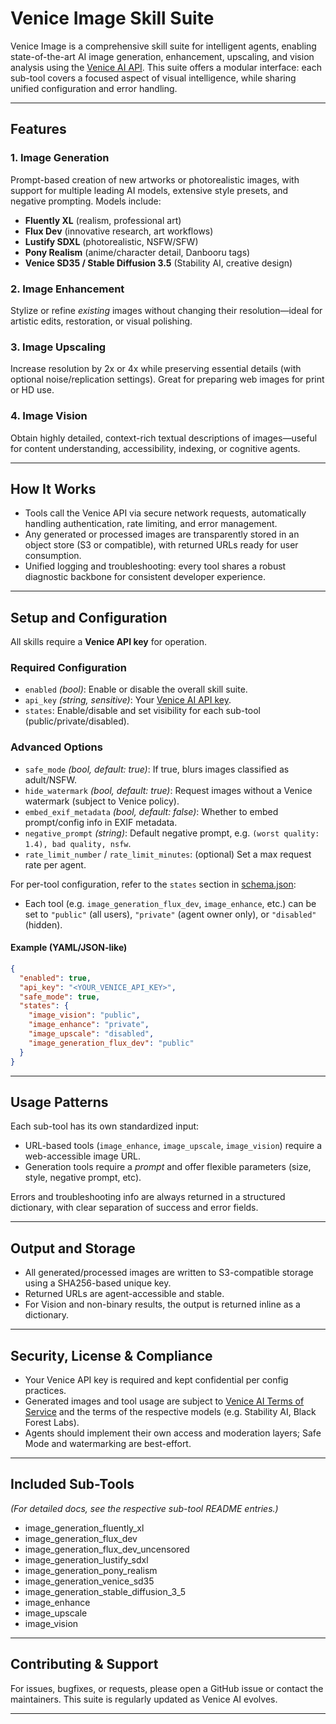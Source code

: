 # Venice Image Skill Suite

Venice Image is a comprehensive skill suite for intelligent agents, enabling state-of-the-art AI image generation, enhancement, upscaling, and vision analysis using the [Venice AI API](https://venice.ai/). This suite offers a modular interface: each sub-tool covers a focused aspect of visual intelligence, while sharing unified configuration and error handling.

---

## Features

### 1. **Image Generation**
Prompt-based creation of new artworks or photorealistic images, with support for multiple leading AI models, extensive style presets, and negative prompting. Models include:
- **Fluently XL** (realism, professional art)
- **Flux Dev** (innovative research, art workflows)
- **Lustify SDXL** (photorealistic, NSFW/SFW)
- **Pony Realism** (anime/character detail, Danbooru tags)
- **Venice SD35 / Stable Diffusion 3.5** (Stability AI, creative design)

### 2. **Image Enhancement**
Stylize or refine *existing* images without changing their resolution—ideal for artistic edits, restoration, or visual polishing.

### 3. **Image Upscaling**
Increase resolution by 2x or 4x while preserving essential details (with optional noise/replication settings). Great for preparing web images for print or HD use.

### 4. **Image Vision**
Obtain highly detailed, context-rich textual descriptions of images—useful for content understanding, accessibility, indexing, or cognitive agents.

---

## How It Works

- Tools call the Venice API via secure network requests, automatically handling authentication, rate limiting, and error management.
- Any generated or processed images are transparently stored in an object store (S3 or compatible), with returned URLs ready for user consumption.
- Unified logging and troubleshooting: every tool shares a robust diagnostic backbone for consistent developer experience.

---

## Setup and Configuration

All skills require a **Venice API key** for operation.

### Required Configuration
- `enabled` *(bool)*: Enable or disable the overall skill suite.
- `api_key` *(string, sensitive)*: Your [Venice AI API key](https://venice.ai/).
- `states`: Enable/disable and set visibility for each sub-tool (public/private/disabled).

### Advanced Options
- `safe_mode` *(bool, default: true)*: If true, blurs images classified as adult/NSFW.
- `hide_watermark` *(bool, default: true)*: Request images without a Venice watermark (subject to Venice policy).
- `embed_exif_metadata` *(bool, default: false)*: Whether to embed prompt/config info in EXIF metadata.
- `negative_prompt` *(string)*: Default negative prompt, e.g. `(worst quality: 1.4), bad quality, nsfw`.
- `rate_limit_number` / `rate_limit_minutes`: (optional) Set a max request rate per agent.

For per-tool configuration, refer to the `states` section in [schema.json](schema.json):
- Each tool (e.g. `image_generation_flux_dev`, `image_enhance`, etc.) can be set to `"public"` (all users), `"private"` (agent owner only), or `"disabled"` (hidden).

#### Example (YAML/JSON-like)
```json
{
  "enabled": true,
  "api_key": "<YOUR_VENICE_API_KEY>",
  "safe_mode": true,
  "states": {
    "image_vision": "public",
    "image_enhance": "private",
    "image_upscale": "disabled",
    "image_generation_flux_dev": "public"
  }
}
```

---

## Usage Patterns

Each sub-tool has its own standardized input:
- URL-based tools (`image_enhance`, `image_upscale`, `image_vision`) require a web-accessible image URL.
- Generation tools require a *prompt* and offer flexible parameters (size, style, negative prompt, etc).

Errors and troubleshooting info are always returned in a structured dictionary, with clear separation of success and error fields.

---

## Output and Storage

- All generated/processed images are written to S3-compatible storage using a SHA256-based unique key.
- Returned URLs are agent-accessible and stable.
- For Vision and non-binary results, the output is returned inline as a dictionary.

---

## Security, License & Compliance

- Your Venice API key is required and kept confidential per config practices.
- Generated images and tool usage are subject to [Venice AI Terms of Service](https://venice.ai/) and the terms of the respective models (e.g. Stability AI, Black Forest Labs).
- Agents should implement their own access and moderation layers; Safe Mode and watermarking are best-effort.

---

## Included Sub-Tools

_(For detailed docs, see the respective sub-tool README entries.)_

- image_generation_fluently_xl
- image_generation_flux_dev
- image_generation_flux_dev_uncensored
- image_generation_lustify_sdxl
- image_generation_pony_realism
- image_generation_venice_sd35
- image_generation_stable_diffusion_3_5
- image_enhance
- image_upscale
- image_vision

---

## Contributing & Support

For issues, bugfixes, or requests, please open a GitHub issue or contact the maintainers. This suite is regularly updated as Venice AI evolves.

---
